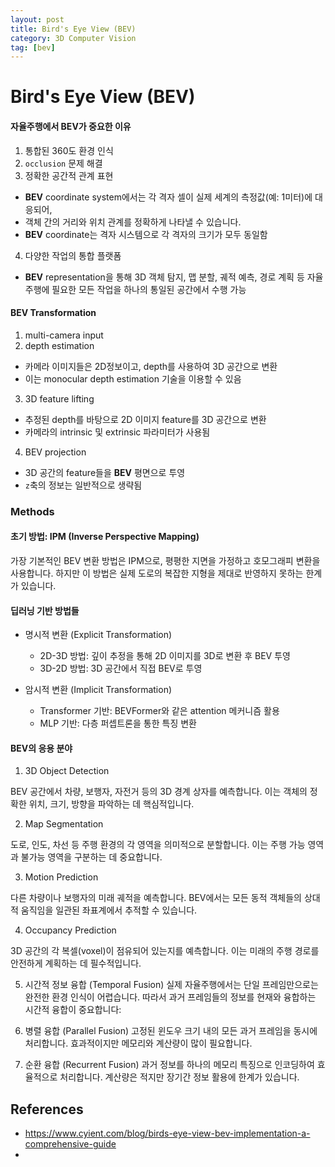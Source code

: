 ```yaml
---
layout: post
title: Bird's Eye View (BEV)
category: 3D Computer Vision
tag: [bev]
---
```



# Bird's Eye View (BEV)

#### 자율주행에서 **BEV**가 중요한 이유

1. 통합된 360도 환경 인식
2. `occlusion` 문제 해결
3. 정확한 공간적 관계 표현
  - **BEV** coordinate system에서는 각 격자 셀이 실제 세계의 측정값(예: 1미터)에 대응되어,
  - 객체 간의 거리와 위치 관계를 정확하게 나타낼 수 있습니다.
  - **BEV** coordinate는 격자 시스템으로 각 격자의 크기가 모두 동일함
4. 다양한 작업의 통합 플랫폼
  - **BEV** representation을 통해 3D 객체 탐지, 맵 분할, 궤적 예측, 경로 계획 등 자율주행에 필요한 모든 작업을 하나의 통일된 공간에서 수행 가능

#### BEV Transformation
1. multi-camera input
2. depth estimation
  - 카메라 이미지들은 2D정보이고, depth를 사용하여 3D 공간으로 변환
  - 이는 monocular depth estimation 기술을 이용할 수 있음
3. 3D feature lifting
  - 추정된 depth를 바탕으로 2D 이미지 feature를 3D 공간으로 변환
  - 카메라의 intrinsic 및 extrinsic 파라미터가 사용됨
4. BEV projection
  - 3D 공간의 feature들을 **BEV** 평면으로 투영
  - `z`축의 정보는 일반적으로 생략됨


### Methods

#### 초기 방법: IPM (Inverse Perspective Mapping)
가장 기본적인 BEV 변환 방법은 IPM으로, 평평한 지면을 가정하고 호모그래피 변환을 사용합니다. 
하지만 이 방법은 실제 도로의 복잡한 지형을 제대로 반영하지 못하는 한계가 있습니다.

#### 딥러닝 기반 방법들

* 명시적 변환 (Explicit Transformation)
  - 2D-3D 방법: 깊이 추정을 통해 2D 이미지를 3D로 변환 후 BEV 투영
  - 3D-2D 방법: 3D 공간에서 직접 BEV로 투영

* 암시적 변환 (Implicit Transformation)
  - Transformer 기반: BEVFormer와 같은 attention 메커니즘 활용
  - MLP 기반: 다층 퍼셉트론을 통한 특징 변환

#### BEV의 응용 분야

1. 3D Object Detection

BEV 공간에서 차량, 보행자, 자전거 등의 3D 경계 상자를 예측합니다. 이는 객체의 정확한 위치, 크기, 방향을 파악하는 데 핵심적입니다.

2. Map Segmentation

도로, 인도, 차선 등 주행 환경의 각 영역을 의미적으로 분할합니다. 이는 주행 가능 영역과 불가능 영역을 구분하는 데 중요합니다.

3. Motion Prediction

다른 차량이나 보행자의 미래 궤적을 예측합니다. BEV에서는 모든 동적 객체들의 상대적 움직임을 일관된 좌표계에서 추적할 수 있습니다.

4. Occupancy Prediction

3D 공간의 각 복셀(voxel)이 점유되어 있는지를 예측합니다. 이는 미래의 주행 경로를 안전하게 계획하는 데 필수적입니다.

5. 시간적 정보 융합 (Temporal Fusion)
실제 자율주행에서는 단일 프레임만으로는 완전한 환경 인식이 어렵습니다. 따라서 과거 프레임들의 정보를 현재와 융합하는 시간적 융합이 중요합니다:

6. 병렬 융합 (Parallel Fusion)
고정된 윈도우 크기 내의 모든 과거 프레임을 동시에 처리합니다. 효과적이지만 메모리와 계산량이 많이 필요합니다.

7. 순환 융합 (Recurrent Fusion)
과거 정보를 하나의 메모리 특징으로 인코딩하여 효율적으로 처리합니다. 계산량은 적지만 장기간 정보 활용에 한계가 있습니다.




## References
- https://www.cyient.com/blog/birds-eye-view-bev-implementation-a-comprehensive-guide
- 
